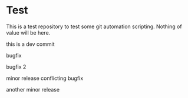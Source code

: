 # Test
This is a test repository to test some git automation scripting. Nothing of value will be here.

this is a dev commit

bugfix

bugfix 2

minor release
conflicting bugfix

another minor release